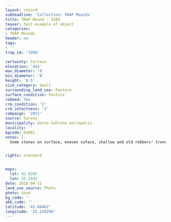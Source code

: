 ```yaml
---
layout: record
subheadline: 'Collection: TRAP Mounds'
title: TRAP Mound - 3289
teaser: Test example of object
categories:
- TRAP Mounds
header: no
tags:
- ''
trap_id: '3289'

certainty: Certain
elevation: '442'
max_diameter: '8'
min_diameter: '8'
height: '0.5'
size_category: Small
surrounding_land_use: Pasture
surface_condition: Pasture
robbed: Yes
crm_condition: '2'
crm_intactness: '2'
campaign: '2011'
source: Survey
municipality: Gorno Sahrane necropolis
locality: ''
bgcode: DS001
notes: |-
  Some stones on surface, eneven suface, shallow and old robbers' trench on side.


rights: standard


maps:
  lat: 42.6285
  lon: 25.2442
date: 2018-04-11
land_use_source: Photo
photo: Good
bg_code: ''
akb_code: ''
latitude: '42.66462'
longitude: '25.220298'
---
```

